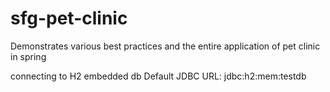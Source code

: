 # sfg-pet-clinic
Demonstrates various best practices and the entire application of pet clinic in spring

connecting to H2 embedded db
Default JDBC URL: jdbc:h2:mem:testdb
